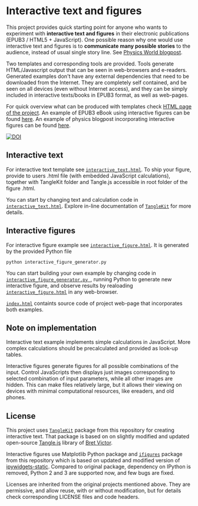 Interactive text and figures
============================

This project provides quick starting point for anyone who wants to experiment
with **interactive text and figures** in their electronic publications
(EPUB3 / HTML5 + JavaScript). One possible reason why one would use interactive
text and figures is to **communicate many possible stories** to the audience,
instead of usual single story line. See [Physics World blogpost](https://physicsworld.com/a/do-interactive-figures-help-physicists-to-communicate-their-science/).

Two templates and corresponding tools are provided.
Tools generate HTML/Javascript output that can be seen in
web-browsers and e-readers.
Generated examples don't have any external dependencies that need to be
downloaded from the Internet. They are completely self contained,
and be seen on all devices (even without Internet access),
and they can be simply included in interactive texts/books in EPUB3 format,
as well as web-pages.

For quick overview what can be produced with templates check [HTML page of the
project](https://nikolasibalic.github.io/Interactive-Publishing/).
An example of EPUB3 eBook using interactive figures can be found
[here](http://iopscience.iop.org/book/978-0-7503-1635-4/chapter/bk978-0-7503-1635-4ch1).
An example of physics blogpost incorporating interactive figures can be
found [here](https://piphase.wordpress.com/2019/01/26/youngs-double-slit-in-colour/).

[![DOI](https://zenodo.org/badge/163100222.svg)](https://zenodo.org/badge/latestdoi/163100222)

Interactive text
----------------

For interactive text template see
[```interactive_text.html```](interactive_text.html).
To ship your figure, provide to users .html file (with embedded JavaScript
calculations), together with TangleKit folder and Tangle.js accessible in
root folder of the figure .html.

You can start by changing text and calculation code in
[```interactive_text.html```](interactive_text.html).
Explore in-line documentation of [```TangleKit```](/TangleKit) for
more details.



Interactive figures
-------------------

For interactive figure example see
[```interactive_figure.html```](interactive_figure.html). It is generated
by the provided Python file
```
python interactive_figure_generator.py
```

You can start building your own example by changing code in
[```interactive_figure_generator.py ```](interactive_figure_generator.py),
running Python to generate new
interactive figure, and observe results by realoading
[```interactive_figure.html```](interactive_figure.html) in any web-browser.

[```index.html```](index.html) containts source code of project web-page
that incorporates both examples.

Note on implementation
----------------------
Interactive text example implements simple calculations in JavaScript. More
complex calculations should be precalculated and provided as look-up tables.

Interactive figures generate figures for all possible combinations of the
input. Control JavaScripts then displays just images corresponding to
selected combination of input parameters, while all other images are hidden.
This can make files relatively large, but it allows their viewing on devices
with minimal computational resources, like ereaders, and old phones.

License
-------
This project uses [```TangleKit```](/TangleKit) package from this repository 
for creating interactive text. That package is based on 
on slightly modified and updated open-source
[Tangle.js](http://worrydream.com/Tangle/)
library of [Bret Victor](http://worrydream.com/ExplorableExplanations/).

Interactive figures use Matplotlib Python package and [```ifigures```](/ifigures)
package from this repository which is based
on updated and modified version of 
[ipywidgets-static](https://github.com/jakevdp/ipywidgets-static).
Compared to original package, dependency on IPython is removed,
Python 2 and 3 are supported now, and few bugs are fixed.

Licenses are inherited from the original projects mentioned above.
They are permissive, and allow reuse, with or without modification, but for
details check corresponding LICENSE files and code headers.

